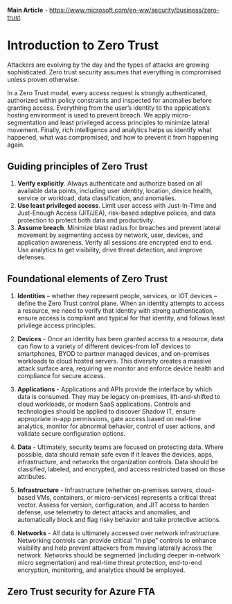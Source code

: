 __Main Article__ - https://www.microsoft.com/en-ww/security/business/zero-trust
# Introduction to Zero Trust

Attackers are evolving by the day and the types of attacks are growing sophisticated. Zero trust security assumes that everything is compromised unless proven otherwise.

In a Zero Trust model, every access request is strongly authenticated, authorized within policy constraints
and inspected for anomalies before granting access. Everything from the user’s identity to the application’s
hosting environment is used to prevent breach. We apply micro-segmentation and least privileged access
principles to minimize lateral movement. Finally, rich intelligence and analytics helps us identify what
happened, what was compromised, and how to prevent it from happening again.

## Guiding principles of Zero Trust

1. __Verify explicitly__. Always authenticate and authorize based on all available data points,
including user identity, location, device health, service or workload, data classification,
and anomalies.
2. __Use least privileged access__. Limit user access with Just-In-Time and Just-Enough
Access (JIT/JEA), risk-based adaptive polices, and data protection to protect both data
and productivity.
3. __Assume breach__. Minimize blast radius for breaches and prevent lateral movement by
segmenting access by network, user, devices, and application awareness. Verify all sessions
are encrypted end to end. Use analytics to get visibility, drive threat detection, and
improve defenses.

## Foundational elements of Zero Trust

1. __Identities__ – whether they represent people, services, or IOT devices – define the Zero Trust control plane. When an identity attempts to access a resource, we need to verify that identity with strong authentication, ensure access is compliant and typical for that identity, and follows least privilege access principles.

2. __Devices__ - Once an identity has been granted access to a resource, data can flow to a variety of different devices-from IoT devices to smartphones, BYOD to partner managed devices, and on-premises workloads to cloud hosted servers. This diversity creates a massive attack surface area, requiring we monitor and enforce device health and compliance for secure access.

3. __Applications__ - Applications and APIs provide the interface by which data is consumed. They may be legacy on-premises, lift-and-shifted to cloud workloads, or modern SaaS applications. Controls and technologies should be applied to discover Shadow IT, ensure appropriate in-app permissions, gate access based on real-time analytics, monitor for abnormal behavior, control of user actions, and validate secure configuration options.

4. __Data__ - Ultimately, security teams are focused on protecting data. Where possible, data should remain safe even if it leaves the devices, apps, infrastructure, and networks the organization controls. Data should be classified, labeled, and encrypted, and access restricted based on those attributes.

5. __Infrastructure__ -
Infrastructure (whether on-premises servers, cloud-based VMs, containers, or micro-services) represents a critical threat vector. Assess for version, configuration, and JIT access to harden defense, use telemetry to detect attacks and anomalies, and automatically block and flag risky behavior and take protective actions.

6. __Networks__ -
All data is ultimately accessed over network infrastructure. Networking controls can provide critical “in pipe” controls to enhance visibility and help prevent attackers from moving laterally across the network. Networks should be segmented (including deeper in-network micro segmentation) and real-time threat protection, end-to-end encryption, monitoring, and analytics should be employed.

## Zero Trust security for Azure FTA


